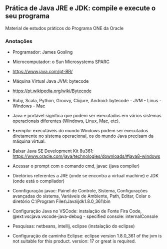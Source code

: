 ## Prática de Java JRE e JDK: compile e execute o seu programa

Material de estudos práticos do Programa ONE da Oracle

### Anotações

* Programador: James Gosling 
* Microcomputador: o Sun Microsystems SPARC
* https://www.java.com/pt-BR/
* Máquina Virtual Java JVM: bytecode
* https://pt.wikipedia.org/wiki/Bytecode
* Ruby, Scala, Python, Groovy, Clojure, Android: bytecode - JVM - Linus - Windows - Mac
* Java e portável significa que podem ser executados em vários sistemas operacionais diferentes (Windows, Linux, Mac, etc).
* Exemplo: executáveis do mundo Windows podem ser executados diretamente no sistema operacional, os do mundo Java precisam da máquina virtual.
* Baixar Java SE Development Kit 8u361: https://www.oracle.com/java/technologies/downloads/#java8-windows
* Acessar o prompt com o comando cmd, javac (java compiler)
* Diretórios referentes a JRE (onde se encontra a virtual machine) e JDK (onde está o compilador)
* Connfiguração javac: Painel de Controle, Sistema, Configurações avançadas do sistema, Variáveis de Ambiente, Path, Editar, Colar o diretório C:\Program Files\Java\jdk1.8.0_361\bin
* Configuração Java no VSCode: instalação de Fonte Fira Code, @ext:vscjava.vscode-java-debug - specified console: internalConsole

* Pesquisas: netbeans, intellij, eclipse (instalação do eclipse)
* Configuração de caminho Eclipse: eclipse version 1.8.0_361 of the jvm is not suitable for this product. version: 17 or great is required.
